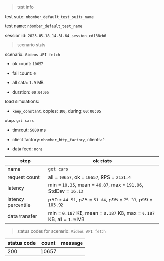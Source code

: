 > test info

test suite: `nbomber_default_test_suite_name`

test name: `nbomber_default_test_name`

session id: `2023-05-18_14.31.64_session_cd138cb6`

> scenario stats

scenario: `Videos API fetch`

  - ok count: `10657`

  - fail count: `0`

  - all data: `1.9` MB

  - duration: `00:00:05`

load simulations:

  - `keep_constant`, copies: `100`, during: `00:00:05`

step: `get cars`

  - timeout: `5000` ms

  - client factory: `nbomber_http_factory`, clients: `1`

  - data feed: `none`

|step|ok stats|
|---|---|
|name|`get cars`|
|request count|all = `10657`, ok = `10657`, RPS = `2131.4`|
|latency|min = `10.35`, mean = `46.87`, max = `191.96`, StdDev = `16.13`|
|latency percentile|p50 = `44.51`, p75 = `51.84`, p95 = `75.33`, p99 = `105.92`|
|data transfer|min = `0.187` KB, mean = `0.187` KB, max = `0.187` KB, all = `1.9` MB|


> status codes for scenario: `Videos API fetch`

|status code|count|message|
|---|---|---|
|200|10657||


